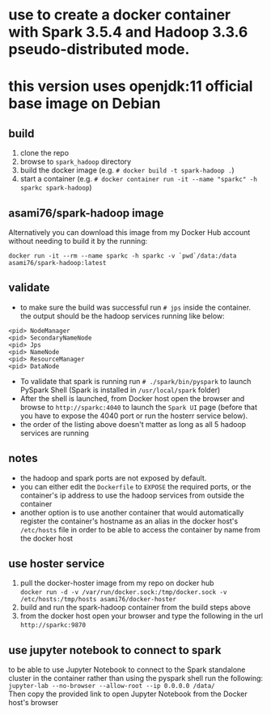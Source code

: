 # use to create a docker container with Spark 3.5.4 and Hadoop 3.3.6 pseudo-distributed mode.
# this version uses openjdk:11 official base image on Debian

## build
1. clone the repo 
2. browse to `spark_hadoop` directory
3. build the docker image (e.g. `# docker build -t spark-hadoop .`)
4. start a container (e.g. `# docker container run -it --name "sparkc" -h sparkc spark-hadoop`)

## asami76/spark-hadoop image
Alternatively you can download this image from my Docker Hub account without needing to build it by the running:  
```
docker run -it --rm --name sparkc -h sparkc -v `pwd`/data:/data asami76/spark-hadoop:latest
```

## validate
- to make sure the build was successful run `# jps` inside the container. the output should be the hadoop services running like below:
```
<pid> NodeManager
<pid> SecondaryNameNode
<pid> Jps
<pid> NameNode
<pid> ResourceManager
<pid> DataNode
```

- To validate that spark is running run `# ./spark/bin/pyspark` to launch PySpark Shell (Spark is installed in `/usr/local/spark` folder)  
- After the shell is launched, from Docker host open the browser and browse to `http://sparkc:4040` to launch the `Spark UI` page (before that you have to expose the 4040 port or run the hosterr service below).  
- the order of the listing above doesn't matter as long as all 5 hadoop services are running

## notes
- the hadoop and spark ports are not exposed by default.
- you can either edit the `Dockerfile` to `EXPOSE` the required ports, or the container's ip address to use the hadoop services from outside the container
- another option is to use another container that would automatically register the container's hostname as an alias in the docker host's `/etc/hosts` file 
 in order to be able to access the container by name from the docker host

## use hoster service
1. pull the docker-hoster image from my repo on docker hub  
`docker run -d -v /var/run/docker.sock:/tmp/docker.sock -v /etc/hosts:/tmp/hosts asami76/docker-hoster`
2. build and run the spark-hadoop container from the build steps above
3. from the docker host open your browser and type the following in the url `http://sparkc:9870`

## use jupyter notebook to connect to spark
to be able to use Jupyter Notebook to connect to the Spark standalone cluster in the container rather than using the pyspark shell run the following:  
`jupyter-lab --no-browser --allow-root --ip 0.0.0.0 /data/`  
Then copy the provided link to open Jupyter Notebook from the Docker host's browser

